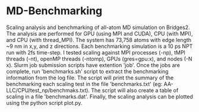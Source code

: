 # MD-Benchmarking
Scaling analysis and benchmarking of all-atom MD simulation on Bridges2.
The analysis are performed for GPU (using MPI and CUDA), CPU (with MPI), and CPU (with thread_MPI).
The system has 73,758 atoms with edge length ~9 nm in x,y, and z directions. Each benchmarking simulation is a 10 ps NPT run with 2fs time-step.
I tested scaling against MPI processes (-np), tMPI threads (-nt), openMP threads (-ntomp), GPUs (gres=gpu:x), and nodes (-N x).
Slurm job submission scripts have extention 'job'.
Once the jobs are complete, run 'benchmarks.sh' script to extract the benchmarking information from the log file. The script will print the
summary of the benchmarking each scaling test in the file 'benchmarks.txt' (eg: AA-LLC/CPU/test_np/benchmaks.txt). The script will also create a table of scaling in a file 'benchmarks.dat'. Finally, the scaling analysis can be plotted using the python script plot.py.
